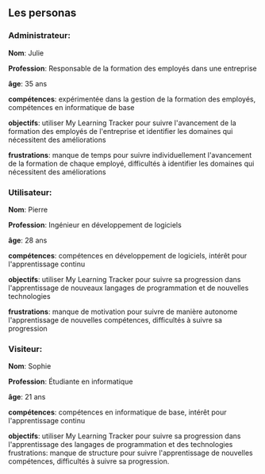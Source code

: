 ## Les personas


### **Administrateur**:
**Nom**: Julie

**Profession**: Responsable de la formation des employés dans une entreprise

**âge**: 35 ans

**compétences**: expérimentée dans la gestion de la formation des employés, compétences en informatique de base

**objectifs**: utiliser My Learning Tracker pour suivre l'avancement de la formation des employés de l'entreprise et identifier les domaines qui nécessitent des améliorations

**frustrations**: manque de temps pour suivre individuellement l'avancement de la formation de chaque employé, difficultés à identifier les domaines qui nécessitent des améliorations



### **Utilisateur**:
**Nom**: Pierre

**Profession**: Ingénieur en développement de logiciels

**âge**: 28 ans

**compétences**: compétences en développement de logiciels, intérêt pour l'apprentissage continu

**objectifs**: utiliser My Learning Tracker pour suivre sa progression dans l'apprentissage de nouveaux langages de programmation et de nouvelles technologies

**frustrations**: manque de motivation pour suivre de manière autonome l'apprentissage de nouvelles compétences, difficultés à suivre sa progression


### **Visiteur**:

**Nom**: Sophie

**Profession**: Étudiante en informatique

**âge**: 21 ans

**compétences**: compétences en informatique de base, intérêt pour l'apprentissage continu

**objectifs**: utiliser My Learning Tracker pour suivre sa progression dans l'apprentissage des langages de programmation et des technologies
frustrations: manque de structure pour suivre l'apprentissage de nouvelles compétences, difficultés à suivre sa progression.